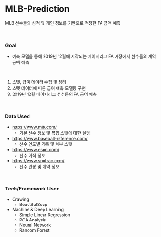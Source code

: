 # MLB-Prediction

MLB 선수들의 성적 및 개인 정보를 기반으로 적정한 FA 금액 예측

<br>

### Goal

- 예측 모델을 통해 2019년 12월에 시작되는 메이저리그 FA 시장에서 선수들의 계약 금액 예측

  <br>

1. 스탯, 급여 데이터 수집 및 정리
2. 스탯 데이터에 따른 급여 예측 모델링 구현
3. 2019년 12월 메이저리그 선수들의 FA 급여 예측

<br>

### Data Used

- https://www.mlb.com/
  - 기본 선수 정보 및 복합 스탯에 대한 설명
- https://www.baseball-reference.com/
  - 선수 연도별 기록 및 세부 스탯
- https://www.espn.com/
  - 선수 이적 정보
- https://www.spotrac.com/
  - 선수 연봉 및 계약 정보

<br>

### Tech/Framework Used

- Crawing
  - BeautifulSoup
- Machine & Deep Learning
  - Simple Linear Regression
  - PCA Analysis
  - Neural Network
  - Random Forest 